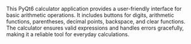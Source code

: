 This PyQt6 calculator application provides a user-friendly interface for basic arithmetic operations. 
It includes buttons for digits, arithmetic functions, parentheses, decimal points, backspace, and clear functions. 
The calculator ensures valid expressions and handles errors gracefully, making it a reliable tool for everyday calculations.
